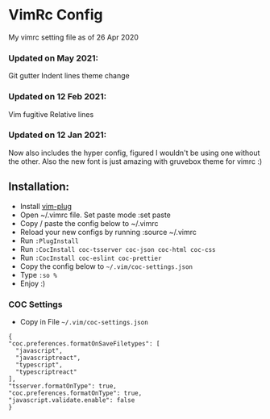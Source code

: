 # VimRc Config
My vimrc setting file as of 26 Apr 2020

### Updated on May 2021:
Git gutter
Indent lines
theme change

### Updated on 12 Feb 2021:
Vim fugitive
Relative lines

### Updated on 12 Jan 2021:
Now also includes the hyper config, figured I wouldn't be using one without the other.
Also the new font is just amazing with gruvebox theme for vimrc :)


## Installation:
  * Install [vim-plug](https://github.com/junegunn/vim-plug)
  * Open ~/.vimrc file. Set paste mode :set paste
  * Copy / paste the config below to ~/.vimrc
  * Reload your new configs by running :source ~/.vimrc
  * Run `:PlugInstall`
  * Run `:CocInstall coc-tsserver coc-json coc-html coc-css`
  * Run `:CocInstall coc-eslint coc-prettier`
  * Copy the config below to `~/.vim/coc-settings.json`
  * Type `:so %`
  * Enjoy :)

### COC Settings
  * Copy in File `~/.vim/coc-settings.json`
  ```
  {
  "coc.preferences.formatOnSaveFiletypes": [
    "javascript",
    "javascriptreact",
    "typescript",
    "typescriptreact"
  ],
  "tsserver.formatOnType": true,
  "coc.preferences.formatOnType": true,
  "javascript.validate.enable": false
}
```
